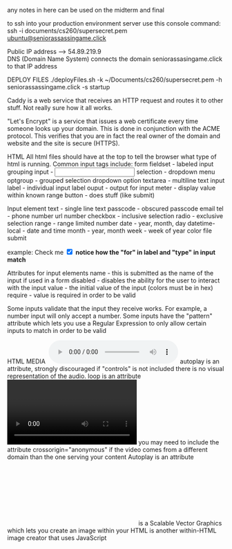 any notes in here can be used on the midterm and final

to ssh into your production environment server use this console command:<br>
ssh -i documents/cs260/supersecret.pem ubuntu@seniorassassingame.click

Public IP address --> 54.89.219.9 <br>
DNS (Domain Name System) connects the domain seniorassasingame.click to that IP address 

DEPLOY FILES
./deployFiles.sh -k ~/Documents/cs260/supersecret.pem -h seniorassassingame.click -s startup

Caddy is a web service that receives an HTTP request and routes it to other stuff. Not really sure how it all works. 

"Let's Encrypt" is a service that issues a web certificate every time someone looks up your domain. This is done in conjunction with the ACME protocol. This verifies that you are in fact the real owner of the domain and website and the site is secure (HTTPS).<br>


HTML
All html files should have <!DOCTYPE html> at the top to tell the browser what type of html is running.
Common input tags include:
    form 
    fieldset - labeled input grouping
    input - <input type="">
    selection - dropdown menu
    optgroup - grouped selection dropdown
        option
    textarea - multiline text input
    label - individual input label
    ouput - output for input
    meter - display value within known range
    button - does stuff (like submit)

Input element
    text - single line text
    passcode - obscured passcode
    email 
    tel - phone number
    url 
    number
    checkbox - inclusive selection
    radio - exclusive selection
    range - range limited number
    date - year, month, day
    datetime-local - date and time
    month - year, month
    week - week of year
    color
    file
    submit

example: 
<label for="checkbox1">Check me</label> <input type="checkbox" name="varCheckbox" value="checkbox1" checked />
**notice how the "for" in label and "type" in input match**


Attributes for input elements
    name - this is submitted as the name of the input if used in a form
    disabled - disables the ability for the user to interact with the input
    value - the initial value of the input (colors must be in hex)
    require - value is required in order to be valid

Some inputs validate that the input they receive works. For example, a number input will only accept a number.
Some inputs have the "pattern" attribute which lets you use a Regular Expression to only allow certain inputs to match in order to be valid

HTML MEDIA
<img src="">
<audio controls src=""></audio>
    autoplay is an attribute, strongly discouraged
    if "controls" is not included there is no visual representation of the audio. 
    loop is an attribute
<video controls scr=""></video>
    you may need to include the attribute crossorigin="anonymous" if the video comes from a different domain than the one serving your content
    Autoplay is an attribute
<svg></svg> is a Scalable Vector Graphics which lets you create an image within your HTML
<canvas> is another within-HTML image creator that uses JavaScript


